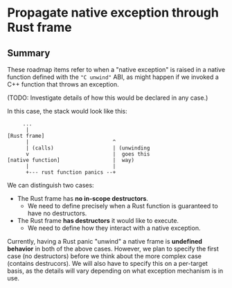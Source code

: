 # Propagate native exception through Rust frame

## Summary

These roadmap items refer to when a "native exception" is raised in a
native function defined with the `"C unwind"` ABI, as might happen if
we invoked a C++ function that throws an exception.

(TODO: Investigate details of how this would be declared in any case.)

In this case, the stack would look like this:

```
     ...
      |
[Rust frame]
      |                           ^
      | (calls)                   | (unwinding
      v                           |  goes this
[native function]                 |  way)
      |                           |
      +--- rust function panics --+
```

We can distinguish two cases:

* The Rust frame has **no in-scope destructors**.
    * We need to define precisely when a Rust function is guaranteed to have no destructors.
* The Rust frame **has destructors** it would like to execute.
    * We need to define how they interact with a native exception.

Currently, having a Rust panic "unwind" a native frame is **undefined
behavior** in both of the above cases. However, we plan to specify the
first case (no destructors) before we think about the more complex
case (contains destrucors). We will also have to specify this on a
per-target basis, as the details will vary depending on what exception
mechanism is in use.


